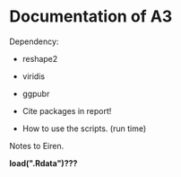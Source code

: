 # Documentation of A3

Dependency:

- reshape2
- viridis
- ggpubr


- Cite packages in report!

- How to use the scripts. (run time)

Notes to Eiren.


**load(".Rdata")???**

